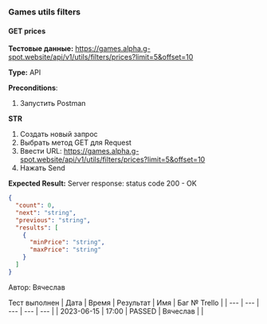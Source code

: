 ### Games utils filters
#### GET prices

**Тестовые данные:** https://games.alpha.g-spot.website/api/v1/utils/filters/prices?limit=5&offset=10

**Type:** API

**Preconditions**:
1. Запустить Postman

**STR**
1. Создать новый запрос
2. Выбрать метод GET для Request
5. Ввести URL: https://games.alpha.g-spot.website/api/v1/utils/filters/prices?limit=5&offset=10
6. Нажать Send

**Expected Result:**
Server response: status code 200 - OK
```json 
{
  "count": 0,
  "next": "string",
  "previous": "string",
  "results": [
    {
      "minPrice": "string",
      "maxPrice": "string"
    }
  ]
}
```

Автор: Вячеслав

Тест выполнен
| Дата | Время | Результат | Имя | Баг № Trello |
| --- | --- | --- | --- | --- |
| 2023-06-15 | 17:00 | PASSED | Вячеслав | | 
